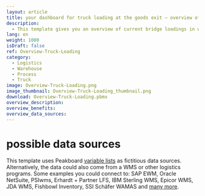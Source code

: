 ```yaml
---
layout: article
title: your dashboard for truck loading at the goods exit – overview of a truck bridge loading
description: 
  - This template gives you an overview of current bridge loadings in warehouse logistics. This way the forklift drivers know at any time how many goods have already been loaded, how many are still outstanding and within which time the task must be completed. Additional information on the orders, such as possible hazard classes, weight classes, freight company, etc. can also be displayed automatically. Corresponding data can be obtained from SAP, for example. Download the template now and optimize your loading process.
lang: en
weight: 1000
isDraft: false
ref: Overview-Truck-Loading
category:
  - Logistics
  - Warehouse
  - Process
  - Truck
image: Overview-Truck-Loading.png
image_thumbnail: Overview-Truck-Loading_thumbnail.png
download: Overview-Truck-Loading.pbmx
overview_description:
overview_benefits:
overview_data_sources:
---
```

# possible data sources
This template uses Peakboard [variable lists](https://help.peakboard.com/scripting/en-variables.html) as fictitious data sources. Alternatively, the data could also come from a WMS or other logistics programs. Some examples you could connect to: SAP EWM, Oracle NetSuite, PSIwms, Erhardt + Partner LFS, IBM Sterling WMS, Epicor WMS, JDA WMS, Fishbowl Inventory, SSI Schäfer WAMAS and [many more](https://peakboard.com/en/interfaces/).